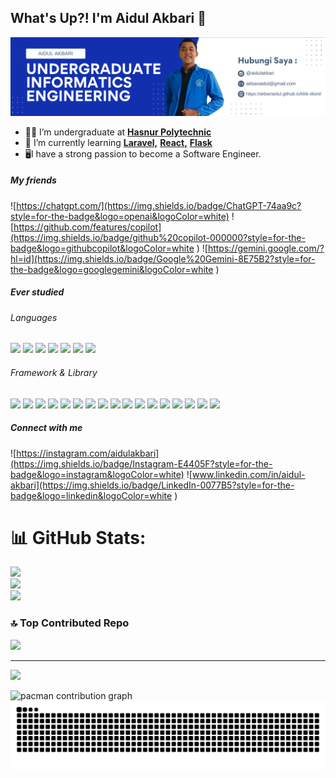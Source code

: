 ## What's Up?! I'm Aidul Akbari 👋

![Aidul Akbari](img/background%20linkedin.png)


- 🧑‍💻 I’m undergraduate at [**Hasnur Polytechnic**](https://polihasnur.ac.id/)
- 🌱 I’m currently learning [**Laravel,**](https://laravel.com) [**React,**](https://react.dev/) [**Flask**](https://flask.palletsprojects.com/)
- 🖥️I have a strong passion to become a Software Engineer.

##### My friends
![https://chatgpt.com/](https://img.shields.io/badge/ChatGPT-74aa9c?style=for-the-badge&logo=openai&logoColor=white) ![https://github.com/features/copilot](https://img.shields.io/badge/github%20copilot-000000?style=for-the-badge&logo=githubcopilot&logoColor=white
) ![https://gemini.google.com/?hl=id](https://img.shields.io/badge/Google%20Gemini-8E75B2?style=for-the-badge&logo=googlegemini&logoColor=white
)

##### Ever studied
###### Languages
<img src="https://img.shields.io/badge/C-00599C?style=for-the-badge&logo=c&logoColor=white" />
<img src="https://img.shields.io/badge/HTML5-E34F26?style=for-the-badge&logo=html5&logoColor=white" />
<img src="https://img.shields.io/badge/CSS3-1572B6?style=for-the-badge&logo=css3&logoColor=white" />
<img src="https://img.shields.io/badge/JavaScript-323330?style=for-the-badge&logo=javascript&logoColor=F7DF1E" />
<img src="https://img.shields.io/badge/json-5E5C5C?style=for-the-badge&logo=json&logoColor=white" />
<img src="https://img.shields.io/badge/Leaflet-199900?style=for-the-badge&logo=Leaflet&logoColor=white" />
<img src="https://img.shields.io/badge/Python-FFD43B?style=for-the-badge&logo=python&logoColor=blue" />

###### Framework & Library
<img src="https://img.shields.io/badge/Apache-D22128?style=for-the-badge&logo=Apache&logoColor=white" />
<img src="https://img.shields.io/badge/Bootstrap-563D7C?style=for-the-badge&logo=bootstrap&logoColor=white" />
<img src="https://img.shields.io/badge/Chart%20js-FF6384?style=for-the-badge&logo=chartdotjs&logoColor=white" />
<img src="https://img.shields.io/badge/Composer-885630?style=for-the-badge&logo=Composer&logoColor=white" />
<img src="https://img.shields.io/badge/Flask-000000?style=for-the-badge&logo=flask&logoColor=white" />
<img src="https://img.shields.io/badge/Font_Awesome-339AF0?style=for-the-badge&logo=fontawesome&logoColor=white" />
<img src="https://img.shields.io/badge/jQuery-0769AD?style=for-the-badge&logo=jquery&logoColor=white" />
<img src="https://img.shields.io/badge/Laragon-0E83CD?style=for-the-badge&logo=Laragon&logoColor=white" />
<img src="https://img.shields.io/badge/Laravel-FF2D20?style=for-the-badge&logo=laravel&logoColor=white" />
<img src="https://img.shields.io/badge/Markdown-000000?style=for-the-badge&logo=markdown&logoColor=white" />
<img src="https://img.shields.io/badge/Node%20js-339933?style=for-the-badge&logo=nodedotjs&logoColor=white" />
<img src="https://img.shields.io/badge/npm-CB3837?style=for-the-badge&logo=npm&logoColor=white" />
<img src="https://img.shields.io/badge/OpenStreetMap-7EBC6F?style=for-the-badge&logo=OpenStreetMap&logoColor=white" />
<img src="https://img.shields.io/badge/pypi-3775A9?style=for-the-badge&logo=pypi&logoColor=white" />
<img src="https://img.shields.io/badge/React-20232A?style=for-the-badge&logo=react&logoColor=61DAFB" />
<img src="https://img.shields.io/badge/Tailwind_CSS-38B2AC?style=for-the-badge&logo=tailwind-css&logoColor=white" />
<img src="https://img.shields.io/badge/Xampp-F37623?style=for-the-badge&logo=xampp&logoColor=white" />

##### Connect with me

![https://instagram.com/aidulakbari](https://img.shields.io/badge/Instagram-E4405F?style=for-the-badge&logo=instagram&logoColor=white) ![www.linkedin.com/in/aidul-akbari](https://img.shields.io/badge/LinkedIn-0077B5?style=for-the-badge&logo=linkedin&logoColor=white
)


# 📊 GitHub Stats:
![](https://github-readme-stats.vercel.app/api?username=akbariaidul&theme=chartreuse-dark&hide_border=false&include_all_commits=false&count_private=false)<br/>
![](https://nirzak-streak-stats.vercel.app/?user=akbariaidul&theme=chartreuse-dark&hide_border=false)<br/>
![](https://github-readme-stats.vercel.app/api/top-langs/?username=akbariaidul&theme=chartreuse-dark&hide_border=false&include_all_commits=false&count_private=false&layout=compact)

### 🔝 Top Contributed Repo
![](https://github-contributor-stats.vercel.app/api?username=akbariaidul&limit=5&theme=dark&combine_all_yearly_contributions=true)

---
[![](https://visitcount.itsvg.in/api?id=akbariaidul&icon=0&color=0)](https://visitcount.itsvg.in)

<picture>
  <source media="(prefers-color-scheme: dark)" srcset="https://raw.githubusercontent.com/akbariaidul/akbariaidul/output/pacman-contribution-graph-dark.svg">
  <source media="(prefers-color-scheme: light)" srcset="https://raw.githubusercontent.com/akbariaidul/akbariaidul/output/pacman-contribution-graph.svg">
  <img alt="pacman contribution graph" src="https://raw.githubusercontent.com/akbariaidul/akbariaidul/output/pacman-contribution-graph.svg">
</picture>

<img src="https://raw.githubusercontent.com/akbariaidul/akbariaidul/output/snake.svg" alt="Snake animation" />